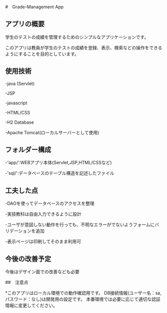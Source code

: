 #　Grade-Management App　


## アプリの概要


学生のテストの成績を管理するためのシンプルなアプリケーションです。

このアプリは教員が学生のテストの成績を登録、表示、検索などの操作をできるようにすることを目的としています。

## 使用技術 


-java (Servlet) 

-JSP 

-javascript 

-HTML/CSS

-H2 Database

-Apache Tomcat(ローカルサーバーとして使用)

## フォルダー構成


-'app/':WEBアプリ本体(Servlet,JSP,HTML/CSSなど) 

-'sql/':データベースのテーブル構造を記述したファイル

## 工夫した点 


-DAOを使ってデータベースのアクセスを整理 

-実技教科は自由入力できるように設計 

-ユーザが意図しない動作を行っても、不明なエラーがでないようフォームにバリデーションを追加 

-表示ページは印刷してそのまま利用可

## 今後の改善予定


今後はデザイン面での改善なども必要

##　注意点


*このアプリはローカル環境での動作確認用です。 DB接続情報(ユーザー名：sa,パスワード：なし)は開発用の設定です。 本番環境では必要に応じて適切な認証情報に変更してください。
